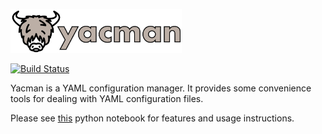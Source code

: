 <img src="https://raw.githubusercontent.com/databio/yacman/master/docs/img/yacman_logo.svg?sanitize=true" alt="Refgenie" height="70"/><br>

[![Build Status](https://travis-ci.org/databio/yacman.svg?branch=master)](https://travis-ci.org/databio/yacman)

Yacman is a YAML configuration manager. It provides some convenience tools for dealing with YAML configuration files. 

Please see [this](docs/usage.ipynb) python notebook for features and usage instructions. 